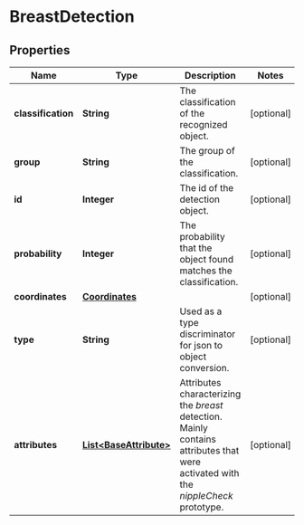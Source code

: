 

# BreastDetection

## Properties

Name | Type | Description | Notes
------------ | ------------- | ------------- | -------------
**classification** | **String** | The classification of the recognized object. |  [optional]
**group** | **String** | The group of the classification. |  [optional]
**id** | **Integer** | The id of the detection object. |  [optional]
**probability** | **Integer** | The probability that the object found matches the classification. |  [optional]
**coordinates** | [**Coordinates**](Coordinates.md) |  |  [optional]
**type** | **String** | Used as a type discriminator for json to object conversion. |  [optional]
**attributes** | [**List&lt;BaseAttribute&gt;**](BaseAttribute.md) | Attributes characterizing the _breast_ detection. Mainly contains attributes that were activated with the _nippleCheck_ prototype. |  [optional]




